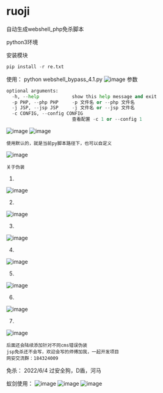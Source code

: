 # ruoji

自动生成webshell_php免杀脚本

python3环境

安装模块

```python
pip install -r re.txt
```

使用：
python webshell_bypass_4.1.py
![image](https://user-images.githubusercontent.com/79234113/171996206-52045242-e21f-4463-9ffe-ca9318667658.png)
参数

```python
optional arguments:
  -h, --help            show this help message and exit
  -p PHP, --php PHP     -p 文件名 or --php 文件名
  -j JSP, --jsp JSP     -j 文件名 or --jsp 文件名
  -c CONFIG, --config CONFIG
                        查看配置 -c 1 or --config 1
```

 ![image](https://user-images.githubusercontent.com/79234113/171996281-fd40e3b4-fd4b-4572-87e1-9460d59ad2f4.png)
![image](https://user-images.githubusercontent.com/79234113/171996323-430853ef-bb7a-494b-b3a1-fe6a1a4aeb9d.png)

```
使用默认的，就是当前py脚本路径下，也可以自定义
```

![image](https://user-images.githubusercontent.com/79234113/171996340-5e8f86fc-5816-4a7a-829a-e6f23660fda2.png)

```
关于伪装
```

1.
![image](https://user-images.githubusercontent.com/79234113/171996466-95b63d3b-f40e-4c71-a615-b76ccf87d25f.png)

2.
![image](https://user-images.githubusercontent.com/79234113/171996472-9204ddf7-ca87-435a-9a7b-671307c3011d.png)

3.
![image](https://user-images.githubusercontent.com/79234113/171996475-bbbca0e7-f822-4977-b7bb-78ed47a63cec.png)

4.
![image](https://user-images.githubusercontent.com/79234113/171996485-eeeff904-637c-482b-8492-c8a1f490a046.png)

5.
![image](https://user-images.githubusercontent.com/79234113/171996490-fe556bef-7975-4c75-a33a-41eabf4253fd.png)

6.
![image](https://user-images.githubusercontent.com/79234113/171996496-5f812b80-573b-4bef-acca-3789d9adaecb.png)

7.
![image](https://user-images.githubusercontent.com/79234113/171996504-46c5c204-91a9-4f48-8c00-57e3180b7164.png)


```
后面还会陆续添加针对不同cms错误伪装
jsp免杀还不会写，欢迎会写的师傅加我，一起开发项目
网安交流群：184324009
```
免杀：
2022/6/4
过安全狗，D盾，河马

蚁剑使用：
![image](https://user-images.githubusercontent.com/79234113/171996878-0fadd6be-a4dd-4af3-b577-93787f946969.png)
![image](https://user-images.githubusercontent.com/79234113/171996880-23a10823-ae93-40f2-9139-ee4cf54ca990.png)
![image](https://user-images.githubusercontent.com/79234113/171996918-5759f5c3-4523-4c64-bf7e-b5032b72f464.png)


